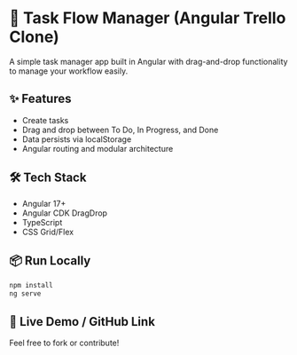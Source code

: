# 🚀 Task Flow Manager (Angular Trello Clone)

A simple task manager app built in Angular with drag-and-drop functionality to manage your workflow easily.

## ✨ Features
- Create tasks
- Drag and drop between To Do, In Progress, and Done
- Data persists via localStorage
- Angular routing and modular architecture

## 🛠️ Tech Stack
- Angular 17+
- Angular CDK DragDrop
- TypeScript
- CSS Grid/Flex

## 📦 Run Locally
```bash
npm install
ng serve
```

## 🔗 Live Demo / GitHub Link
Feel free to fork or contribute!
